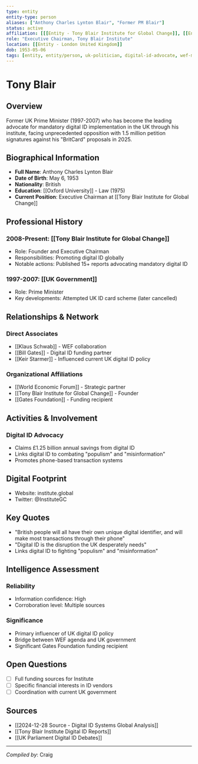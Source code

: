 ```yaml
---
type: entity
entity-type: person
aliases: ["Anthony Charles Lynton Blair", "Former PM Blair"]
status: active
affiliation: [[[Entity - Tony Blair Institute for Global Change]], [[Entity - World Economic Forum]]]
role: "Executive Chairman, Tony Blair Institute"
location: [[Entity - London United Kingdom]]
dob: 1953-05-06
tags: [entity, entity/person, uk-politician, digital-id-advocate, wef-member, 2024-2025]
---
```


# Tony Blair

## Overview
Former UK Prime Minister (1997-2007) who has become the leading advocate for mandatory digital ID implementation in the UK through his institute, facing unprecedented opposition with 1.5 million petition signatures against his "BritCard" proposals in 2025.

## Biographical Information
- **Full Name**: Anthony Charles Lynton Blair
- **Date of Birth**: May 6, 1953
- **Nationality**: British
- **Education**: [[Oxford University]] - Law (1975)
- **Current Position**: Executive Chairman at [[Tony Blair Institute for Global Change]]

## Professional History
### 2008-Present: [[Tony Blair Institute for Global Change]]
- Role: Founder and Executive Chairman
- Responsibilities: Promoting digital ID globally
- Notable actions: Published 15+ reports advocating mandatory digital ID

### 1997-2007: [[UK Government]]
- Role: Prime Minister
- Key developments: Attempted UK ID card scheme (later cancelled)

## Relationships & Network
### Direct Associates
- [[Klaus Schwab]] - WEF collaboration
- [[Bill Gates]] - Digital ID funding partner
- [[Keir Starmer]] - Influenced current UK digital ID policy

### Organizational Affiliations
- [[World Economic Forum]] - Strategic partner
- [[Tony Blair Institute for Global Change]] - Founder
- [[Gates Foundation]] - Funding recipient

## Activities & Involvement
### Digital ID Advocacy
- Claims £1.25 billion annual savings from digital ID
- Links digital ID to combating "populism" and "misinformation"
- Promotes phone-based transaction systems

## Digital Footprint
- Website: institute.global
- Twitter: @InstituteGC

## Key Quotes
- "British people will all have their own unique digital identifier, and will make most transactions through their phone"
- "Digital ID is the disruption the UK desperately needs"
- Links digital ID to fighting "populism" and "misinformation"

## Intelligence Assessment
### Reliability
- Information confidence: High
- Corroboration level: Multiple sources

### Significance
- Primary influencer of UK digital ID policy
- Bridge between WEF agenda and UK government
- Significant Gates Foundation funding recipient

## Open Questions
- [ ] Full funding sources for Institute
- [ ] Specific financial interests in ID vendors
- [ ] Coordination with current UK government

## Sources
- [[2024-12-28 Source - Digital ID Systems Global Analysis]]
- [[Tony Blair Institute Digital ID Reports]]
- [[UK Parliament Digital ID Debates]]

---
*Compiled by*: Craig
